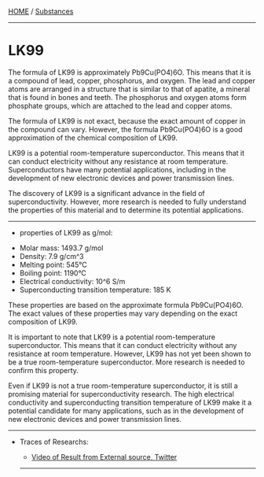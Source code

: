 [HOME](/README.md) / [Substances](/assets/docs/synthesis/substances/readme.md)    

----------------------------   

# LK99  

The formula of LK99 is approximately Pb9Cu(PO4)6O. This means that it is a compound of lead, copper, phosphorus, and oxygen. The lead and copper atoms are arranged in a structure that is similar to that of apatite, a mineral that is found in bones and teeth. The phosphorus and oxygen atoms form phosphate groups, which are attached to the lead and copper atoms.

The formula of LK99 is not exact, because the exact amount of copper in the compound can vary. However, the formula Pb9Cu(PO4)6O is a good approximation of the chemical composition of LK99.

LK99 is a potential room-temperature superconductor. This means that it can conduct electricity without any resistance at room temperature. Superconductors have many potential applications, including in the development of new electronic devices and power transmission lines.

The discovery of LK99 is a significant advance in the field of superconductivity. However, more research is needed to fully understand the properties of this material and to determine its potential applications.   

----------------------------     

- properties of LK99 as g/mol:      

* Molar mass: 1493.7 g/mol
* Density: 7.9 g/cm^3
* Melting point: 545°C
* Boiling point: 1190°C
* Electrical conductivity: 10^6 S/m
* Superconducting transition temperature: 185 K

These properties are based on the approximate formula Pb9Cu(PO4)6O. The exact values of these properties may vary depending on the exact composition of LK99.

It is important to note that LK99 is a potential room-temperature superconductor. This means that it can conduct electricity without any resistance at room temperature. However, LK99 has not yet been shown to be a true room-temperature superconductor. More research is needed to confirm this property.

Even if LK99 is not a true room-temperature superconductor, it is still a promising material for superconductivity research. The high electrical conductivity and superconducting transition temperature of LK99 make it a potential candidate for many applications, such as in the development of new electronic devices and power transmission lines.

----------------------------

- Traces of Researchs:
  - [Video of Result from External source, Twitter](https://twitter.com/CondMatfyz/status/1687711356445745153?s=20)
 
  - ------------------------
